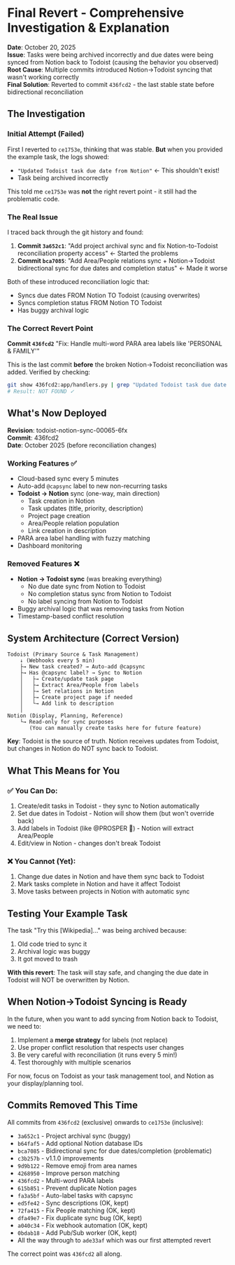 # Final Revert - Comprehensive Investigation & Explanation

**Date**: October 20, 2025  
**Issue**: Tasks were being archived incorrectly and due dates were being synced from Notion back to Todoist (causing the behavior you observed)  
**Root Cause**: Multiple commits introduced Notion→Todoist syncing that wasn't working correctly  
**Final Solution**: Reverted to commit `436fcd2` - the last stable state before bidirectional reconciliation

## The Investigation

### Initial Attempt (Failed)
First I reverted to `ce1753e`, thinking that was stable. **But** when you provided the example task, the logs showed:
- `"Updated Todoist task due date from Notion"` ← This shouldn't exist!
- Task being archived incorrectly

This told me `ce1753e` was **not** the right revert point - it still had the problematic code.

### The Real Issue
I traced back through the git history and found:
1. **Commit `3a652c1`**: "Add project archival sync and fix Notion-to-Todoist reconciliation property access" ← Started the problems
2. **Commit `bca7085`**: "Add Area/People relations sync + Notion→Todoist bidirectional sync for due dates and completion status" ← Made it worse

Both of these introduced reconciliation logic that:
- Syncs due dates FROM Notion TO Todoist (causing overwrites)
- Syncs completion status FROM Notion TO Todoist
- Has buggy archival logic

### The Correct Revert Point
**Commit `436fcd2`** "Fix: Handle multi-word PARA area labels like 'PERSONAL & FAMILY'"

This is the last commit **before** the broken Notion→Todoist reconciliation was added. Verified by checking:
```bash
git show 436fcd2:app/handlers.py | grep "Updated Todoist task due date from Notion"
# Result: NOT FOUND ✓
```

## What's Now Deployed

**Revision**: todoist-notion-sync-00065-6fx  
**Commit**: 436fcd2  
**Date**: October 2025 (before reconciliation changes)

### Working Features ✅
- Cloud-based sync every 5 minutes
- Auto-add `@capsync` label to new non-recurring tasks
- **Todoist → Notion** sync (one-way, main direction)
  - Task creation in Notion
  - Task updates (title, priority, description)
  - Project page creation
  - Area/People relation population
  - Link creation in description
- PARA area label handling with fuzzy matching
- Dashboard monitoring

### Removed Features ❌
- **Notion → Todoist sync** (was breaking everything)
  - No due date sync from Notion to Todoist
  - No completion status sync from Notion to Todoist  
  - No label syncing from Notion to Todoist
- Buggy archival logic that was removing tasks from Notion
- Timestamp-based conflict resolution

## System Architecture (Correct Version)

```
Todoist (Primary Source & Task Management)
    ↓ (Webhooks every 5 min)
    ├→ New task created? → Auto-add @capsync
    ├→ Has @capsync label? → Sync to Notion
    │   ├→ Create/update task page
    │   ├→ Extract Area/People from labels
    │   ├→ Set relations in Notion
    │   ├→ Create project page if needed
    │   └→ Add link to description
    │
Notion (Display, Planning, Reference)
    └→ Read-only for sync purposes
       (You can manually create tasks here for future feature)
```

**Key**: Todoist is the source of truth. Notion receives updates from Todoist, but changes in Notion do NOT sync back to Todoist.

## What This Means for You

### ✅ You Can Do:
1. Create/edit tasks in Todoist - they sync to Notion automatically
2. Set due dates in Todoist - Notion will show them (but won't override back)
3. Add labels in Todoist (like @PROSPER 📁) - Notion will extract Area/People
4. Edit/view in Notion - changes don't break Todoist

### ❌ You Cannot (Yet):
1. Change due dates in Notion and have them sync back to Todoist
2. Mark tasks complete in Notion and have it affect Todoist
3. Move tasks between projects in Notion with automatic sync

## Testing Your Example Task

The task "Try this [Wikipedia]..." was being archived because:
1. Old code tried to sync it
2. Archival logic was buggy
3. It got moved to trash

**With this revert**: The task will stay safe, and changing the due date in Todoist will NOT be overwritten by Notion.

## When Notion→Todoist Syncing is Ready

In the future, when you want to add syncing from Notion back to Todoist, we need to:
1. Implement a **merge strategy** for labels (not replace)
2. Use proper conflict resolution that respects user changes
3. Be very careful with reconciliation (it runs every 5 min!)
4. Test thoroughly with multiple scenarios

For now, focus on Todoist as your task management tool, and Notion as your display/planning tool.

## Commits Removed This Time

All commits from `436fcd2` (exclusive) onwards to `ce1753e` (inclusive):
- `3a652c1` - Project archival sync (buggy)
- `b64faf5` - Add optional Notion database IDs
- `bca7085` - Bidirectional sync for due dates/completion (problematic)
- `c3b257b` - v1.1.0 improvements
- `9d9b122` - Remove emoji from area names
- `4268950` - Improve person matching
- `436fcd2` - Multi-word PARA labels
- `615b851` - Prevent duplicate Notion pages
- `fa3a5bf` - Auto-label tasks with capsync
- `ed5fe42` - Sync descriptions (OK, kept)
- `72fa415` - Fix People matching (OK, kept)
- `dfa49e7` - Fix duplicate sync bug (OK, kept)
- `a040c34` - Fix webhook automation (OK, kept)
- `0bdab18` - Add Pub/Sub worker (OK, kept)
- All the way through to `ade33af` which was our first attempted revert

The correct point was `436fcd2` all along.


